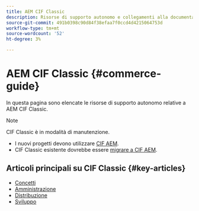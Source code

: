 ```yaml
---
title: AEM CIF Classic
description: Risorse di supporto autonomo e collegamenti alla documentazione di AEM CIF Classic
source-git-commit: 491b0398c90d84f38efaa7f0ccd4d4215064753d
workflow-type: tm+mt
source-wordcount: '52'
ht-degree: 3%

---
```


# AEM CIF Classic {#commerce-guide}

In questa pagina sono elencate le risorse di supporto autonomo relative a AEM CIF Classic.

>[!NOTE]
>
>CIF Classic è in modalità di manutenzione.
>
>* I nuovi progetti devono utilizzare [CIF AEM](/help/commerce/home.md).
>* CIF Classic esistente dovrebbe essere [migrare a CIF AEM](/help/commerce/cif/migration.md).

>


## Articoli principali su CIF Classic {#key-articles}

* [Concetti ](administering/concepts.md)
* [Amministrazione](administering/generic.md)
* [Distribuzione](deploying/ecommerce.md)
* [Sviluppo](developing/ecommerce.md)

